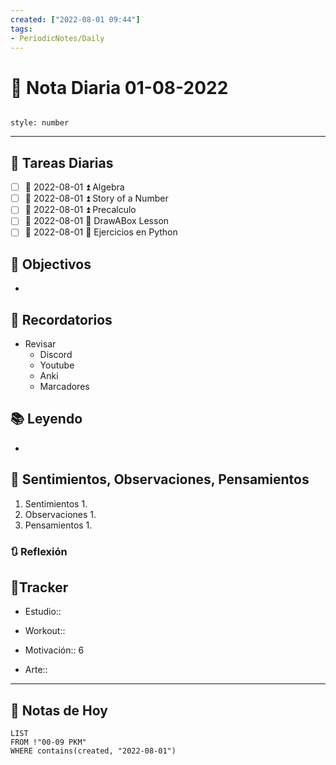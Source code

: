 ```yaml
---
created: ["2022-08-01 09:44"]
tags:
- PeriodicNotes/Daily
---
```


# 📅 Nota Diaria  01-08-2022
```toc

style: number

```

---
## 🔷 Tareas Diarias
- [ ] 📅 2022-08-01 ⏫  Algebra
- [ ] 📅 2022-08-01 ⏫ Story of a Number
- [ ] 📅 2022-08-01 ⏫ Precalculo
- [ ] 📅 2022-08-01 🔼 DrawABox Lesson
- [ ] 📅 2022-08-01 🔽 Ejercicios en Python

## 🎯 Objectivos
- 
## 📕 Recordatorios
- Revisar
	- Discord
	- Youtube
	- Anki
	- Marcadores
## 📚 Leyendo
- 
## 💬 Sentimientos, Observaciones, Pensamientos 
1. Sentimientos
	1. 
2. Observaciones
	1. 
3. Pensamientos
	1. 
### 🔃 Reflexión

## 🔷Tracker

- Estudio::

- Workout::

- Motivación:: 6

- Arte::
---

## 📅 Notas de Hoy
```dataview
LIST 
FROM !"00-09 PKM" 
WHERE contains(created, "2022-08-01")
```